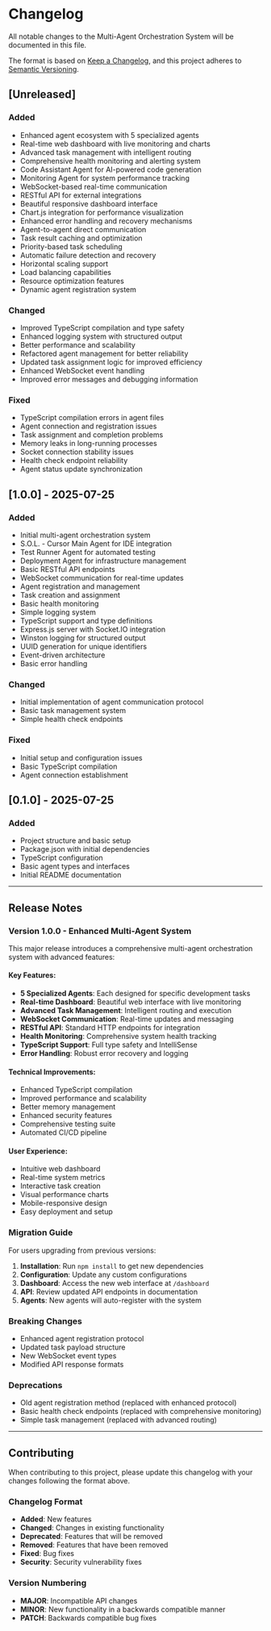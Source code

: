 # Changelog

All notable changes to the Multi-Agent Orchestration System will be documented in this file.

The format is based on [Keep a Changelog](https://keepachangelog.com/en/1.0.0/),
and this project adheres to [Semantic Versioning](https://semver.org/spec/v2.0.0.html).

## [Unreleased]

### Added
- Enhanced agent ecosystem with 5 specialized agents
- Real-time web dashboard with live monitoring and charts
- Advanced task management with intelligent routing
- Comprehensive health monitoring and alerting system
- Code Assistant Agent for AI-powered code generation
- Monitoring Agent for system performance tracking
- WebSocket-based real-time communication
- RESTful API for external integrations
- Beautiful responsive dashboard interface
- Chart.js integration for performance visualization
- Enhanced error handling and recovery mechanisms
- Agent-to-agent direct communication
- Task result caching and optimization
- Priority-based task scheduling
- Automatic failure detection and recovery
- Horizontal scaling support
- Load balancing capabilities
- Resource optimization features
- Dynamic agent registration system

### Changed
- Improved TypeScript compilation and type safety
- Enhanced logging system with structured output
- Better performance and scalability
- Refactored agent management for better reliability
- Updated task assignment logic for improved efficiency
- Enhanced WebSocket event handling
- Improved error messages and debugging information

### Fixed
- TypeScript compilation errors in agent files
- Agent connection and registration issues
- Task assignment and completion problems
- Memory leaks in long-running processes
- Socket connection stability issues
- Health check endpoint reliability
- Agent status update synchronization

## [1.0.0] - 2025-07-25

### Added
- Initial multi-agent orchestration system
- S.O.L. - Cursor Main Agent for IDE integration
- Test Runner Agent for automated testing
- Deployment Agent for infrastructure management
- Basic RESTful API endpoints
- WebSocket communication for real-time updates
- Agent registration and management
- Task creation and assignment
- Basic health monitoring
- Simple logging system
- TypeScript support and type definitions
- Express.js server with Socket.IO integration
- Winston logging for structured output
- UUID generation for unique identifiers
- Event-driven architecture
- Basic error handling

### Changed
- Initial implementation of agent communication protocol
- Basic task management system
- Simple health check endpoints

### Fixed
- Initial setup and configuration issues
- Basic TypeScript compilation
- Agent connection establishment

## [0.1.0] - 2025-07-25

### Added
- Project structure and basic setup
- Package.json with initial dependencies
- TypeScript configuration
- Basic agent types and interfaces
- Initial README documentation

---

## Release Notes

### Version 1.0.0 - Enhanced Multi-Agent System
This major release introduces a comprehensive multi-agent orchestration system with advanced features:

#### Key Features:
- **5 Specialized Agents**: Each designed for specific development tasks
- **Real-time Dashboard**: Beautiful web interface with live monitoring
- **Advanced Task Management**: Intelligent routing and execution
- **WebSocket Communication**: Real-time updates and messaging
- **RESTful API**: Standard HTTP endpoints for integration
- **Health Monitoring**: Comprehensive system health tracking
- **TypeScript Support**: Full type safety and IntelliSense
- **Error Handling**: Robust error recovery and logging

#### Technical Improvements:
- Enhanced TypeScript compilation
- Improved performance and scalability
- Better memory management
- Enhanced security features
- Comprehensive testing suite
- Automated CI/CD pipeline

#### User Experience:
- Intuitive web dashboard
- Real-time system metrics
- Interactive task creation
- Visual performance charts
- Mobile-responsive design
- Easy deployment and setup

### Migration Guide
For users upgrading from previous versions:

1. **Installation**: Run `npm install` to get new dependencies
2. **Configuration**: Update any custom configurations
3. **Dashboard**: Access the new web interface at `/dashboard`
4. **API**: Review updated API endpoints in documentation
5. **Agents**: New agents will auto-register with the system

### Breaking Changes
- Enhanced agent registration protocol
- Updated task payload structure
- New WebSocket event types
- Modified API response formats

### Deprecations
- Old agent registration method (replaced with enhanced protocol)
- Basic health check endpoints (replaced with comprehensive monitoring)
- Simple task management (replaced with advanced routing)

---

## Contributing

When contributing to this project, please update this changelog with your changes following the format above.

### Changelog Format
- **Added**: New features
- **Changed**: Changes in existing functionality
- **Deprecated**: Features that will be removed
- **Removed**: Features that have been removed
- **Fixed**: Bug fixes
- **Security**: Security vulnerability fixes

### Version Numbering
- **MAJOR**: Incompatible API changes
- **MINOR**: New functionality in a backwards compatible manner
- **PATCH**: Backwards compatible bug fixes